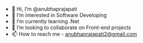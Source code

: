 - 👋 Hi, I’m @anubhaprajapati
- 👀 I’m interested in Software Developing
- 🌱 I’m currently learning .Net
- 💞️ I’m looking to collaborate on Front-end projects
- 📫 How to reach me - anubhaprajapati2@gmail.com

<!---
anubhaprajapati/anubhaprajapati is a ✨ special ✨ repository because its `README.md` (this file) appears on your GitHub profile.
You can click the Preview link to take a look at your changes.
--->
